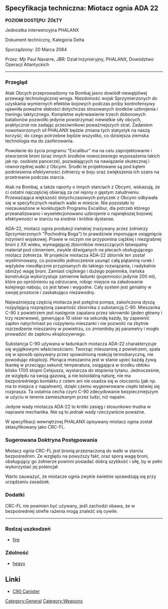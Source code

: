## Specyfikacja techniczna: Miotacz ognia ADA 22

**POZIOM DOSTĘPU: ŻÓŁTY**

Jednostka interwencyjna PHALANX

Dokument techniczny, Kategoria Delta

Sporządzony: 20 Marca 2084

Przez: Mjr Paul Navarre, JBR: Dział Inżynieryjny, PHALANX, Dowództwo
Operacji Atlantyckich

------------------------------------------------------------------------

### Przegląd

Atak Obcych przeprowadzony na Bombaj jasno dowiódł niewątpliwej przewagi
technologicznej wroga. Niezdolność wojsk Sprzymierzonych do uzyskania
wymiernych efektów bojowych podczas próby kontrofensywy ujawniła poważne
słabości dotychczas stosowanych środków uzbrojenia i treningu
taktycznego. Kompletne wykrwawienie trzech doborowych batalionów
pozwoliło jedynie powstrzymać niewielkie siły obcych, praktycznie nie
zadając przeciwnikowi poważniejszych strat. Zadaniem nowotworzonych sił
PHALANX będzie zmiana tych statystyk na naszą korzyść; do czego
potrzebne będzie wszystko, co dzisiejsza ziemska technologia ma do
zaoferowania.

Powołanie do życia programu "Excalibur" ma na celu zaprojektowanie i
stworzenie broni (oraz innych środków nowoczesnego wyposażenia takich
jak np. osobiste pancerze), pozwalających na nawiązanie skutecznej i
równorzędnej walki z Obcymi. Środki te projektowane są pod kątem
podniesienia efektywności żołnierzy w boju oraz zwiększenia ich szans na
przetrwanie podczas starcia.

Atak na Bombaj, a także raporty o innych starciach z Obcymi, wskazują,
że ci ostatni najczęściej obierają za cel rejony o gęstym zaludnieniu.
Przeważająca większość dotychczasowych potyczek z Obcymi odbywała się w
specyficznych realiach walki w mieście. Nie pozostało to niezauważone w
konkluzjach Programu Excalibur, dla potrzeb którego przeanalizowano i
wyselekcjonowano uzbrojenie o największej bojowej efektywności w starciu
na średnie i krótkie dystanse.

ADA-22, miotacz ognia produkcji irańskiej (nazywany przez żołnierzy
Sprzymierzonych "Pochodnią Boga") to prawdziwie imponujące osiągnięcie
inżynierii wojskowej. Prawie w niczym nie przypomina ciężkiej i
niezgrabnej broni z XX wieku, wymagającej zbiorników mieszczących
łatwopalny materiał pod ciśnieniem, zwykle dźwiganych na plecach
obsługującego miotacz żołnierza. W projekcie miotacza ADA-22 zbiornik
ten został wyeliminowany, co pozwoliło jednocześnie usunąć całą
plątaninę rurek i wężyków nieodłącznie przypisanych do takiego
rozwiązania, i radykalnie obniżyć wagę broni. Zamiast ciężkiego i dużego
pojemnika, irańska konstrukcja wykorzystuje zamienne ładunki (pojemności
jedynie 200 ml), które po opróżnieniu są odrzucane, robiąc miejsce na
załadowanie kolejnego naboju, co jest łatwe i wygodne. Cały system jest
genialny w swojej prostocie i zaskakująco niezawodny.

Najważniejszą częścią miotacza jest potężna pompa, zakończona dyszą
rozpylającą rozprężoną zawartość zbiornika z substancją C-90. Mieszanka
C-90 z powietrzem jest następnie zapalana przez iskrowniki (jeden główny
i trzy rezerwowe), generujące 10 iskier na sekundę każdy, by zapewnić
zapłon natychmiast po rozpyleniu mieszanki i nie pozwolić na zbytnie
rozrzedzenie mieszaniny w powietrzu, co zmieniłoby jej parametry i mogło
prowadzić do zapłonu eksplozywnego.

Substancja C-90 używana w ładunkach miotacza ADA-22 charakteryzuje się
wyjątkowymi właściwościami. Tworząc mieszaninę z powietrzem, spala się w
sposób opisywany przez spowolnioną reakcję termobaryczną, nie powodując
eksplozji. Płonąca mieszanina jest w stanie upiec każdą żywą tkankę w
przeciągu sekund; temperatura, osiągająca w środku obłoku blisko 1700
stopni Celsjusza, wystarcza do stopienia tytanu. Jednocześnie, ze
względu na swoją gazową, a nie koloidalną naturę, nie ma bezpośredniego
kontaktu z celem ani nie osadza się w otoczeniu (jak np. ma to miejsce z
napalmem), dzięki czemu wygenerowane ciepło łatwiej się rozprasza. Ta
ostatnia cecha czyni C-90 zdecydowanie bezpieczniejszym w użyciu w
terenie zamieszkanym przez ludzi, niż napalm.

Jedyne wady miotacza ADA-22 to krótki zasięg i stosunkowo trudna w
naprawie mechanika. Nie są to jednak wady rzeczywiście poważne.

W specyfikacji wewnętrznej PHALANX opisywany miotacz ognia został
sklasyfikowany jako CRC-FL.

### Sugerowana Doktryna Postępowania

Miotacz ognia CRC-FL jest bronią przeznaczoną do walki w starciu
bezpośrednim. Ze względu na powyższy fakt, oraz sporą wagę broni,
obsługujący go żołnierze powinni posiadać dobrą szybkość i siłę, by w
pełni wykorzystać jej potencjał.

Warto zauważyć, że miotacze ognia zwykle świetnie sprawdzają się przy
urządzaniu zasadzek.

### Dodatki

CRC-FL nie powinien być używany, jeśli zachodzi obawa, że w
bezpośredniej strefie rażenia mogą znaleźć się cywile.

------------------------------------------------------------------------

### Rodzaj uszkodzeń

- [fire](Damage/fire "wikilink")

### Zdolność

- [heavy](Skills/heavy "wikilink")

## Linki

- [C90 Canister](Equipment/Ammunition/C90_Canister "wikilink")

[Category:General](Category:General "wikilink")
[Category:Weapons](Category:Weapons "wikilink")